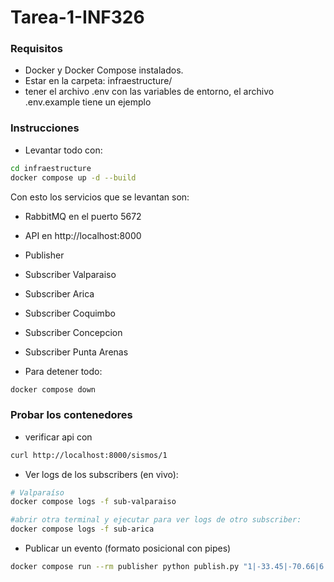 # Tarea-1-INF326


### Requisitos
- Docker y Docker Compose instalados.
- Estar en la carpeta: infraestructure/
- tener el archivo .env con las variables de entorno, el archivo .env.example tiene un ejemplo

### Instrucciones
- Levantar todo con:
```bash
cd infraestructure
docker compose up -d --build
```

Con esto los servicios que se levantan son:
- RabbitMQ en el puerto 5672
- API en http://localhost:8000
- Publisher
- Subscriber Valparaiso
- Subscriber Arica
- Subscriber Coquimbo
- Subscriber Concepcion
- Subscriber Punta Arenas

- Para detener todo:
```bash
docker compose down
```

### Probar los contenedores
- verificar api con 
```bash
curl http://localhost:8000/sismos/1
```

- Ver logs de los subscribers (en vivo):
```bash
# Valparaíso
docker compose logs -f sub-valparaiso

#abrir otra terminal y ejecutar para ver logs de otro subscriber:
docker compose logs -f sub-arica
```

- Publicar un evento (formato posicional con pipes)
```bash
docker compose run --rm publisher python publish.py "1|-33.45|-70.66|6.2|2025-09-18T12:00:00Z"
```
